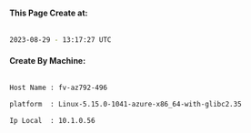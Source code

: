 
   
#### This Page Create at:

```bash

2023-08-29 - 13:17:27 UTC

```

#### Create By Machine:

```bash

Host Name : fv-az792-496

platform  : Linux-5.15.0-1041-azure-x86_64-with-glibc2.35

Ip Local  : 10.1.0.56

```

